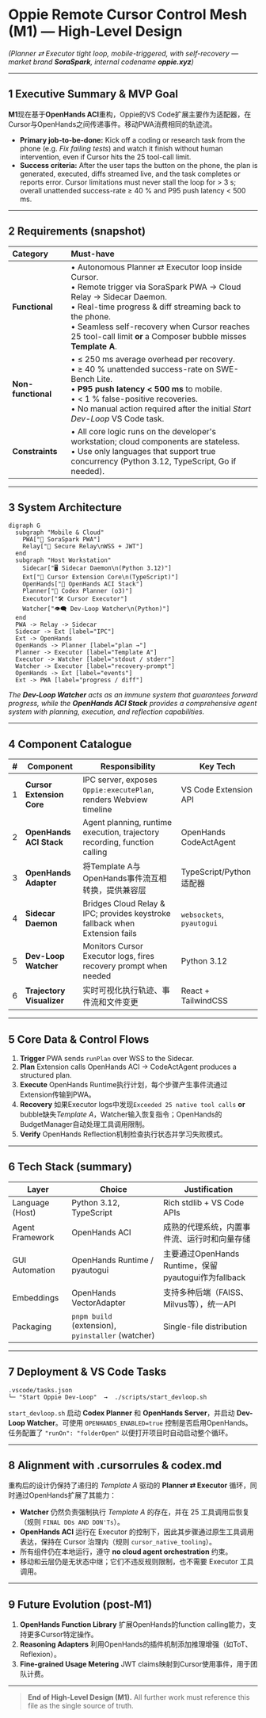 # Oppie Remote Cursor Control Mesh (M1) — High-Level Design  
*(Planner ⇄ Executor tight loop, mobile-triggered, with self-recovery — market brand **SoraSpark**, internal codename **oppie.xyz**)*

---

## 1 Executive Summary & MVP Goal

**M1**现在基于**OpenHands ACI**重构，Oppie的VS Code扩展主要作为适配器，在Cursor与OpenHands之间传递事件。移动PWA消费相同的轨迹流。

* **Primary job-to-be-done:**  Kick off a coding or research task from the phone (e.g. *Fix failing tests*) and watch it finish without human intervention, even if Cursor hits the 25 tool-call limit.
* **Success criteria:**  After the user taps the button on the phone, the plan is generated, executed, diffs streamed live, and the task completes or reports error.  Cursor limitations must never stall the loop for > 3 s; overall unattended success-rate ≥ 40 % and P95 push latency < 500 ms.

---

## 2 Requirements (snapshot)

| Category        | Must-have                                                                                                             |
|:----------------|:----------------------------------------------------------------------------------------------------------------------|
| **Functional**  | • Autonomous Planner ⇄ Executor loop inside Cursor.<br>• Remote trigger via SoraSpark PWA → Cloud Relay → Sidecar Daemon.<br>• Real-time progress & diff streaming back to the phone.<br>• Seamless self-recovery when Cursor reaches 25 tool-call limit **or** a Composer bubble misses **Template A**. |
| **Non-functional** | • ≤ 250 ms average overhead per recovery.<br>• ≥ 40 % unattended success-rate on SWE-Bench Lite.<br>• **P95 push latency < 500 ms** to mobile.<br>• < 1 % false-positive recoveries.<br>• No manual action required after the initial *Start Dev-Loop* VS Code task. |
| **Constraints** | • All core logic runs on the developer's workstation; cloud components are stateless.<br>• Use only languages that support true concurrency (Python 3.12, TypeScript, Go if needed). |

---

## 3 System Architecture

```mermaid
digraph G
  subgraph "Mobile & Cloud"
    PWA["📱 SoraSpark PWA"]
    Relay["🔄 Secure Relay\nWSS + JWT"]
  end
  subgraph "Host Workstation"
    Sidecar["🖥️ Sidecar Daemon\n(Python 3.12)"]
    Ext["🧩 Cursor Extension Core\n(TypeScript)"]
    OpenHands["🔄 OpenHands ACI Stack"]
    Planner["🤖 Codex Planner (o3)"]
    Executor["🛠️ Cursor Executor"]
    Watcher["👁️‍🗨️ Dev-Loop Watcher\n(Python)"]
  end
  PWA -> Relay -> Sidecar
  Sidecar -> Ext [label="IPC"]
  Ext -> OpenHands
  OpenHands -> Planner [label="plan →"]
  Planner -> Executor [label="Template A"]
  Executor -> Watcher [label="stdout / stderr"]
  Watcher -> Executor [label="recovery-prompt"]
  OpenHands -> Ext [label="events"]
  Ext -> PWA [label="progress / diff"]
```

*The **Dev-Loop Watcher** acts as an immune system that guarantees forward progress, while the **OpenHands ACI Stack** provides a comprehensive agent system with planning, execution, and reflection capabilities.*

---

## 4 Component Catalogue

| # | Component                         | Responsibility                                                                    | Key Tech                             |
|:-:|-----------------------------------|------------------------------------------------------------------------------------|--------------------------------------|
| 1 | **Cursor Extension Core**         | IPC server, exposes `Oppie:executePlan`, renders Webview timeline                  | VS Code Extension API                |
| 2 | **OpenHands ACI Stack**          | Agent planning, runtime execution, trajectory recording, function calling          | OpenHands CodeActAgent              |
| 3 | **OpenHands Adapter**            | 将Template A与OpenHands事件流互相转换，提供兼容层                                       | TypeScript/Python适配器              |
| 4 | **Sidecar Daemon**                | Bridges Cloud Relay & IPC; provides keystroke fallback when Extension fails       | `websockets`, `pyautogui`            |
| 5 | **Dev-Loop Watcher**              | Monitors Cursor Executor logs, fires recovery prompt when needed                  | Python 3.12                          |
| 6 | **Trajectory Visualizer**        | 实时可视化执行轨迹、事件流和文件变更                                                      | React + TailwindCSS                 |

---

## 5 Core Data & Control Flows

1. **Trigger** PWA sends `runPlan` over WSS to the Sidecar.
2. **Plan** Extension calls OpenHands ACI → CodeActAgent produces a structured plan.
3. **Execute** OpenHands Runtime执行计划，每个步骤产生事件流通过Extension传输到PWA。
4. **Recovery** 如果Executor logs中发现`Exceeded 25 native tool calls` **or** bubble缺失*Template A*，Watcher输入恢复指令；OpenHands的BudgetManager自动处理工具调用限制。
5. **Verify** OpenHands Reflection机制检查执行状态并学习失败模式。

---

## 6 Tech Stack (summary)

| Layer             | Choice                    | Justification                                               |
|-------------------|---------------------------|-------------------------------------------------------------|
| Language (Host)   | Python 3.12, TypeScript   | Rich stdlib + VS Code APIs                                  |
| Agent Framework   | OpenHands ACI             | 成熟的代理系统，内置事件流、运行时和向量存储                        |
| GUI Automation    | OpenHands Runtime / pyautogui | 主要通过OpenHands Runtime，保留pyautogui作为fallback           |
| Embeddings        | OpenHands VectorAdapter   | 支持多种后端（FAISS、Milvus等），统一API                          |
| Packaging         | `pnpm build` (extension), `pyinstaller` (watcher) | Single-file distribution                         |

---

## 7 Deployment & VS Code Tasks

```text
.vscode/tasks.json
└─ "Start Oppie Dev-Loop"  →  ./scripts/start_devloop.sh
```

`start_devloop.sh` 启动 **Codex Planner** 和 **OpenHands Server**，并启动 **Dev-Loop Watcher**。可使用 `OPENHANDS_ENABLED=true` 控制是否启用OpenHands。任务配置了 `"runOn": "folderOpen"` 以便打开项目时自动启动整个循环。

---

## 8 Alignment with .cursorrules & codex.md

重构后的设计仍保持了递归的 *Template A* 驱动的 **Planner ⇄ Executor** 循环，同时通过OpenHands扩展了其能力：

* **Watcher** 仍然负责强制执行 *Template A* 的存在，并在 25 工具调用后恢复（规则 `FINAL DOs AND DON'Ts`）。
* **OpenHands ACI** 运行在 Executor 的控制下，因此其步骤通过原生工具调用表达，保持在 Cursor 治理内（规则 `cursor_native_tooling`）。
* 所有组件仍在本地运行，遵守 **no cloud agent orchestration** 约束。
* 移动和云层仍是无状态中继；它们不违反规则限制，也不需要 Executor 工具调用。

---

## 9 Future Evolution (post-M1)

1. **OpenHands Function Library** 扩展OpenHands的function calling能力，支持更多Cursor特定操作。
2. **Reasoning Adapters** 利用OpenHands的插件机制添加推理增强（如ToT、Reflexion）。
3. **Fine-grained Usage Metering** JWT claims映射到Cursor使用事件，用于团队计费。

---

> **End of High-Level Design (M1).**  All further work must reference this file as the single source of truth.
